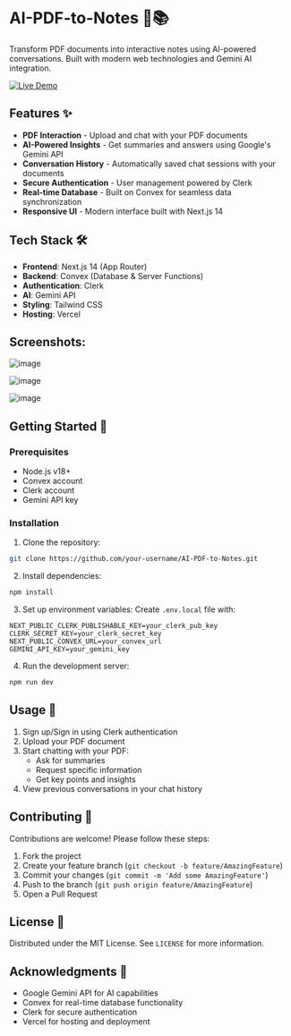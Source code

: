 
# AI-PDF-to-Notes 🤖📚

Transform PDF documents into interactive notes using AI-powered conversations. Built with modern web technologies and Gemini AI integration.

[![Live Demo](https://img.shields.io/badge/Live_Demo-Online-green?style=for-the-badge&logo=vercel)](https://ai-pdf-note-taker-gray.vercel.app/)

## Features ✨

- **PDF Interaction** - Upload and chat with your PDF documents
- **AI-Powered Insights** - Get summaries and answers using Google's Gemini API
- **Conversation History** - Automatically saved chat sessions with your documents
- **Secure Authentication** - User management powered by Clerk
- **Real-time Database** - Built on Convex for seamless data synchronization
- **Responsive UI** - Modern interface built with Next.js 14

## Tech Stack 🛠️

- **Frontend**: Next.js 14 (App Router)
- **Backend**: Convex (Database & Server Functions)
- **Authentication**: Clerk
- **AI**: Gemini API
- **Styling**: Tailwind CSS
- **Hosting**: Vercel

  
## Screenshots:

![image](https://github.com/user-attachments/assets/fe027fe5-ff68-4d9c-b9f6-d8c1a2a50086)

![image](https://github.com/user-attachments/assets/8f6eba4e-683a-4c1e-aa44-1e367ac1c700)

![image](https://github.com/user-attachments/assets/77a23a2d-3623-476f-b7d8-4e366066d2ce)




## Getting Started 🚀

### Prerequisites

- Node.js v18+
- Convex account
- Clerk account
- Gemini API key

### Installation

1. Clone the repository:
```bash
git clone https://github.com/your-username/AI-PDF-to-Notes.git
```

2. Install dependencies:
```bash
npm install
```

3. Set up environment variables:
Create `.env.local` file with:
```env
NEXT_PUBLIC_CLERK_PUBLISHABLE_KEY=your_clerk_pub_key
CLERK_SECRET_KEY=your_clerk_secret_key
NEXT_PUBLIC_CONVEX_URL=your_convex_url
GEMINI_API_KEY=your_gemini_key
```

4. Run the development server:
```bash
npm run dev
```

## Usage 📖

1. Sign up/Sign in using Clerk authentication
2. Upload your PDF document
3. Start chatting with your PDF:
   - Ask for summaries
   - Request specific information
   - Get key points and insights
4. View previous conversations in your chat history

## Contributing 🤝

Contributions are welcome! Please follow these steps:
1. Fork the project
2. Create your feature branch (`git checkout -b feature/AmazingFeature`)
3. Commit your changes (`git commit -m 'Add some AmazingFeature'`)
4. Push to the branch (`git push origin feature/AmazingFeature`)
5. Open a Pull Request

## License 📄

Distributed under the MIT License. See `LICENSE` for more information.

## Acknowledgments 🙏

- Google Gemini API for AI capabilities
- Convex for real-time database functionality
- Clerk for secure authentication
- Vercel for hosting and deployment
